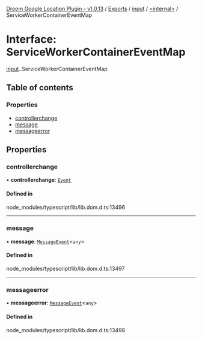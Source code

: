 [Droom Google Location Plugin - v1.0.13](../README.md) / [Exports](../modules.md) / [input](../modules/input.md) / [<internal\>](../modules/input._internal_.md) / ServiceWorkerContainerEventMap

# Interface: ServiceWorkerContainerEventMap

[input](../modules/input.md).[<internal>](../modules/input._internal_.md).ServiceWorkerContainerEventMap

## Table of contents

### Properties

- [controllerchange](input._internal_.ServiceWorkerContainerEventMap.md#controllerchange)
- [message](input._internal_.ServiceWorkerContainerEventMap.md#message)
- [messageerror](input._internal_.ServiceWorkerContainerEventMap.md#messageerror)

## Properties

### controllerchange

• **controllerchange**: [`Event`](../modules/input._internal_.md#event)

#### Defined in

node_modules/typescript/lib/lib.dom.d.ts:13496

___

### message

• **message**: [`MessageEvent`](../modules/input._internal_.md#messageevent)<`any`\>

#### Defined in

node_modules/typescript/lib/lib.dom.d.ts:13497

___

### messageerror

• **messageerror**: [`MessageEvent`](../modules/input._internal_.md#messageevent)<`any`\>

#### Defined in

node_modules/typescript/lib/lib.dom.d.ts:13498
